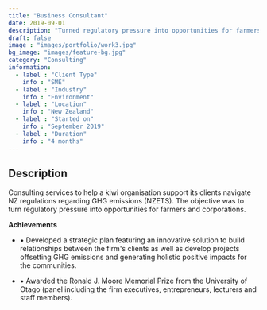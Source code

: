 ```yaml
---
title: "Business Consultant"
date: 2019-09-01
description: "Turned regulatory pressure into opportunities for farmers and corporations"
draft: false
image : "images/portfolio/work3.jpg"
bg_image: "images/feature-bg.jpg"
category: "Consulting"
information:
  - label : "Client Type"
    info : "SME"
  - label : "Industry"
    info : "Environment"  
  - label : "Location"
    info : "New Zealand"
  - label : "Started on"
    info : "September 2019"
  - label : "Duration"
    info : "4 months"
---
```


## Description

Consulting services to help a kiwi organisation support its clients navigate NZ regulations regarding GHG emissions (NZETS). The objective was to turn regulatory pressure into opportunities for farmers and corporations.

**Achievements**
- • Developed a strategic plan featuring an innovative solution to build relationships between the firm's clients as well as develop projects offsetting GHG emissions and generating holistic positive impacts for the communities.

- • Awarded the Ronald J. Moore Memorial Prize from the University of Otago (panel including the firm executives, entrepreneurs, lecturers and staff members).
